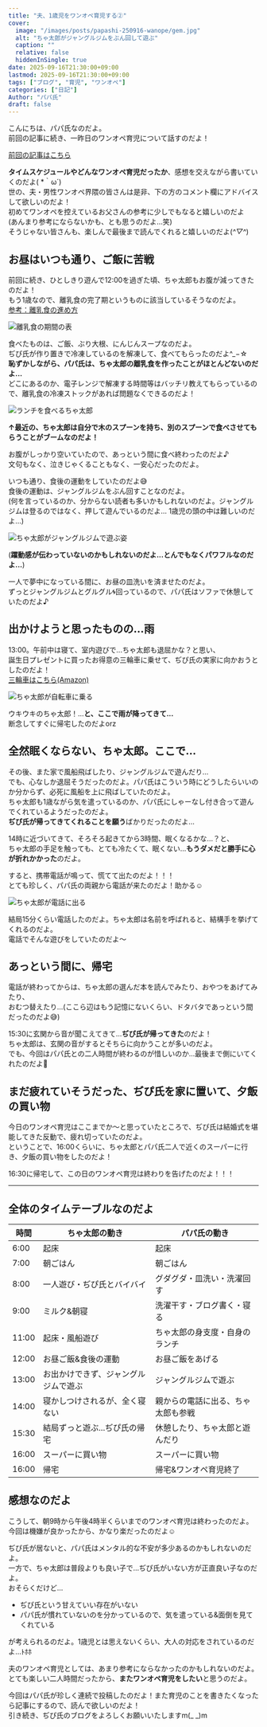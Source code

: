 ```yaml
---
title: "夫、1歳児をワンオペ育児する②"
cover:
  image: "/images/posts/papashi-250916-wanope/gem.jpg"
  alt: "ちゃ太郎がジャングルジムをぶん回して遊ぶ"
  caption: ""
  relative: false
  hiddenInSingle: true
date: 2025-09-16T21:30:00+09:00
lastmod: 2025-09-16T21:30:00+09:00
tags: ["ブログ", "育児", "ワンオペ"]
categories: ["日記"]
Author: "パパ氏"
draft: false
---
```


こんにちは、パパ氏なのだよ。  
前回の記事に続き、一昨日のワンオペ育児について話すのだよ！

[前回の記事はこちら](/posts/250914-wanope.md/)

**タイムスケジュールやどんなワンオペ育児だったか**、感想を交えながら書いていくのだよ( \*｀ω´)  
世の、夫・男性ワンオペ界隈の皆さんは是非、下の方のコメント欄にアドバイスして欲しいのだよ！  
初めてワンオペを控えているお父さんの参考に少しでもなると嬉しいのだよ  
(あんまり参考にならないかも、とも思うのだよ...笑)  
そうじゃない皆さんも、楽しんで最後まで読んでくれると嬉しいのだよ(*^▽^*)

## お昼はいつも通り、ご飯に苦戦

前回に続き、ひとしきり遊んで12:00を過ぎた頃、ちゃ太郎もお腹が減ってきたのだよ！  
もう1歳なので、離乳食の完了期というものに該当しているそうなのだよ。  
[参考：離乳食の進め方](https://the-kindest.com/media/babyfood-procedure/?srsltid=AfmBOoq8VxjEZ2bwBuxlVtK_SN2cKv8v1rjzZEnpsGv1Tn0kryeh5sCU)

![離乳食の期間の表](/images/posts/papashi-250916-wanope/kikan.jpg)

食べたものは、ご飯、ぶり大根、にんじんスープなのだよ。  
ぢぴ氏が作り置きで冷凍しているのを解凍して、食べてもらったのだよ^_−☆  
**恥ずかしながら、パパ氏は、ちゃ太郎の離乳食を作ったことがほとんどないのだよ...**  
どこにあるのか、電子レンジで解凍する時間等はバッチリ教えてもらっているので、離乳食の冷凍ストックがあれば問題なくできるのだよ！

![ランチを食べるちゃ太郎](/images/posts/papashi-250916-wanope/lunch.jpg)

**↑最近の、ちゃ太郎は自分で木のスプーンを持ち、別のスプーンで食べさせてもらうことがブームなのだよ！**

お腹がしっかり空いていたので、あっという間に食べ終わったのだよ♪  
文句もなく、泣きじゃくることもなく、一安心だったのだよ。

いつも通り、食後の運動をしていたのだよ😅  
食後の運動は、ジャングルジムをぶん回すことなのだよ。  
(何を言っているのか、分からない読者も多いかもしれないのだよ。ジャングルジムは登るのではなく、押して遊んでいるのだよ...
1歳児の頭の中は難しいのだよ...)

![ちゃ太郎がジャングルジムで遊ぶ姿](/images/posts/papashi-250916-wanope/gem.jpg)

(**躍動感が伝わっていないのかもしれないのだよ...とんでもなくパワフルなのだよ...**)

一人で夢中になっている間に、お昼の皿洗いを済ませたのだよ。  
ずっとジャングルジムとグルグル🌀回っているので、パパ氏はソファで休憩していたのだよ♪

## 出かけようと思ったものの...雨

13:00。午前中は寝て、室内遊びで...ちゃ太郎も退屈かな？と思い、  
誕生日プレゼントに買ったお得意の三輪車に乗せて、ぢぴ氏の実家に向かおうとしたのだよ！  
[三輪車はこちら(Amazon)](https://amzn.asia/d/b4qpRzI)

![ちゃ太郎が自転車に乗る](/images/posts/papashi-250916-wanope/odekake.jpg)

ウキウキのちゃ太郎！...**と、ここで雨が降ってきて...**  
断念してすぐに帰宅したのだよorz

## 全然眠くならない、ちゃ太郎。ここで...

その後、また家で風船飛ばしたり、ジャングルジムで遊んだり...  
でも、心なしか退屈そうだったのだよ。パパ氏はこういう時にどうしたらいいのか分からず、必死に風船を上に飛ばしていたのだよ。  
ちゃ太郎も1歳ながら気を遣っているのか、パパ氏にしゃーなし付き合って遊んでくれているようだったのだよ。  
**ぢぴ氏が帰ってきてくれることを願う**ばかりだったのだよ...

14時に近づいてきて、そろそろ起きてから3時間、眠くなるかな...？と、  
ちゃ太郎の手足を触っても、とても冷たくて、眠くない...**もうダメだと勝手に心が折れかかった**のだよ。

すると、携帯電話が鳴って、慌てて出たのだよ！！！  
とても珍しく、パパ氏の両親から電話が来たのだよ！助かる☺️

![ちゃ太郎が電話に出る](/images/posts/papashi-250916-wanope/tel.jpg)

結局15分くらい電話したのだよ。ちゃ太郎は名前を呼ばれると、結構手を挙げてくれるのだよ。  
電話でそんな遊びをしていたのだよ〜

## あっという間に、帰宅

電話が終わってからは、ちゃ太郎の選んだ本を読んでみたり、おやつをあげてみたり、  
おむつ替えたり...(ここら辺はもう記憶にないくらい、ドタバタであっという間だったのだよ😅)

15:30に玄関から音が聞こえてきて...**ぢぴ氏が帰ってきた**のだよ！  
ちゃ太郎は、玄関の音がするとそちらに向かうことが多いのだよ。  
でも、今回はパパ氏との二人時間が終わるのが惜しいのか...最後まで側にいてくれたのだよ🤩

## まだ疲れていそうだった、ぢぴ氏を家に置いて、夕飯の買い物

今日のワンオペ育児はここまでか〜と思っていたところで、ぢぴ氏は結婚式を堪能してきた反動で、疲れ切っていたのだよ。  
ということで、16:00くらいに、ちゃ太郎とパパ氏二人で近くのスーパーに行き、夕飯の買い物をしたのだよ！

16:30に帰宅して、この日のワンオペ育児は終わりを告げたのだよ！！！

---

## 全体のタイムテーブルなのだよ

|時間|ちゃ太郎の動き|パパ氏の動き|
|--|--|--|
|6:00|起床|起床|
|7:00|朝ごはん|朝ごはん|
|8:00|一人遊び・ぢぴ氏とバイバイ|グダグダ・皿洗い・洗濯回す|
|9:00|ミルク&朝寝|洗濯干す・ブログ書く・寝る|
|11:00|起床・風船遊び|ちゃ太郎の身支度・自身のランチ|
|12:00|お昼ご飯&食後の運動|お昼ご飯をあげる|
|13:00|お出かけできず、ジャングルジムで遊ぶ|ジャングルジムで遊ぶ|
|14:00|寝かしつけされるが、全く寝ない|親からの電話に出る、ちゃ太郎も参戦|
|15:30|結局ずっと遊ぶ...ぢぴ氏の帰宅|休憩したり、ちゃ太郎と遊んだり|
|16:00|スーパーに買い物|スーパーに買い物|
|16:00|帰宅|帰宅&ワンオペ育児終了|

## 感想なのだよ

こうして、朝9時から午後4時半くらいまでのワンオペ育児は終わったのだよ。  
今回は機嫌が良かったから、かなり楽だったのだよ☺️

ぢぴ氏が居ないと、パパ氏はメンタル的な不安が多少あるのかもしれないのだよ。  
一方で、ちゃ太郎は普段よりも良い子で...ぢぴ氏がいない方が正直良い子なのだよ。  
おそらくだけど...

- ぢぴ氏という甘えていい存在がいない
- パパ氏が慣れていないのを分かっているので、気を遣っている&面倒を見てくれている

が考えられるのだよ。1歳児とは思えないくらい、大人の対応をされているのだよ...ﾄﾎﾎ

夫のワンオペ育児としては、あまり参考にならなかったのかもしれないのだよ。  
とても楽しい二人時間だったから、**またワンオペ育児をしたい**と思うのだよ。

今回はパパ氏が珍しく連続で投稿したのだよ！また育児のことを書きたくなったら記事にするので、読んで欲しいのだよ！  
引き続き、ぢぴ氏のブログをよろしくお願いいたしますm(_ _)m
